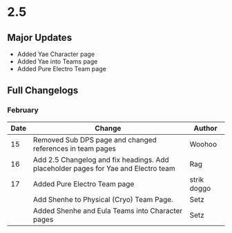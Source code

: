 # 2.5

## Major Updates

* Added Yae Character page
* Added Yae into Teams page
* Added Pure Electro Team page

## Full Changelogs

### February

| Date | Change                                                                             | Author      |
| ---- | ---------------------------------------------------------------------------------- | ----------- |
| 15   | Removed Sub DPS page and changed references in team pages                          | Woohoo      |
| 16   | Add 2.5 Changelog and fix headings. Add placeholder pages for Yae and Electro team | Rag         |
| 17   | Added Pure Electro Team page                                                       | strik doggo |
|      | Add Shenhe to Physical (Cryo) Team Page.                                           | Setz        |
|      | Added Shenhe and Eula Teams into Character pages                                   | Setz        |
